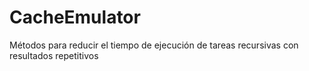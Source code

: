 # CacheEmulator
Métodos para reducir el tiempo de ejecución de tareas recursivas con resultados repetitivos
